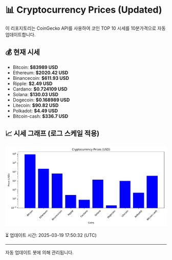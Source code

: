 
# 📊 Cryptocurrency Prices (Updated)

이 리포지토리는 CoinGecko API를 사용하여 코인 TOP 10 시세를 10분가격으로 자동 업데이트합니다.

## 💰 현재 시세
- Bitcoin: **$83989 USD**
- Ethereum: **$2020.42 USD**
- Binancecoin: **$611.93 USD**
- Ripple: **$2.49 USD**
- Cardano: **$0.724109 USD**
- Solana: **$130.03 USD**
- Dogecoin: **$0.168989 USD**
- Litecoin: **$90.82 USD**
- Polkadot: **$4.49 USD**
- Bitcoin-cash: **$336.7 USD**

## 📈 시세 그래프 (로그 스케일 적용)
![Crypto Prices](crypto_prices.png)

⏳ 업데이트 시간: 2025-03-19 17:50:32 (UTC)

---
자동 업데이트 봇에 의해 관리됩니다.

